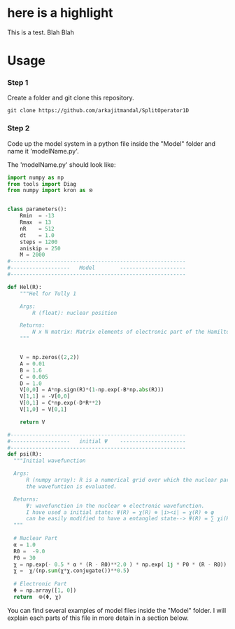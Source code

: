 # here is a highlight
This is a test. Blah Blah


# Usage  
### Step 1
Create a folder and git clone this repository.
```
git clone https://github.com/arkajitmandal/SplitOperator1D 
```

### Step 2
Code up the model system in a python file inside the "Model" folder and name it  'modelName.py'.  

The 'modelName.py' should look like:
```py
import numpy as np
from tools import Diag 
from numpy import kron as ꕕ


class parameters():
    Rmin  = -13
    Rmax  = 13
    nR    = 512
    dt    = 1.0
    steps = 1200
    aniskip = 250
    M = 2000
#--------------------------------------------------------
#-------------------   Model        ---------------------
#--------------------------------------------------------

def Hel(R):
    """Hel for Tully 1

    Args:
        R (float): nuclear position

    Returns:
        N x N matrix: Matrix elements of electronic part of the Hamiltonian
    """


    V = np.zeros((2,2))
    A = 0.01
    B = 1.6
    C = 0.005
    D = 1.0
    V[0,0] = A*np.sign(R)*(1-np.exp(-B*np.abs(R)))
    V[1,1] = -V[0,0]
    V[0,1] = C*np.exp(-D*R**2)
    V[1,0] = V[0,1]

    return V

#--------------------------------------------------------
#-------------------   initial Ψ    ---------------------
#--------------------------------------------------------
def psi(R):
  """Initial wavefunction

  Args:
      R (numpy array): R is a numerical grid over which the nuclear part of
      the wavefuntion is evaluated. 

  Returns:
      Ψ: wavefunction in the nuclear ⊗ electronic wavefunction. 
      I have used a initial state: Ψ(R) = χ(R) ⊗ |i><i| = χ(R) ⊗ φ
      can be easily modified to have a entangled state--> Ψ(R) = ∑ χi(R) ⊗ |i><i|
  """
  
  # Nuclear Part
  α = 1.0 
  R0 =  -9.0
  P0 = 30
  χ = np.exp(- 0.5 * α * (R - R0)**2.0 ) * np.exp( 1j * P0 * (R - R0))
  χ =  χ/(np.sum(χ*χ.conjugate())**0.5)
  
  # Electronic Part
  Φ = np.array([1, 0])
  return  ꕕ(Φ, χ)
```
You can find several examples of model files inside the "Model" folder. I will explain each parts of this file in more detain in a section below.
